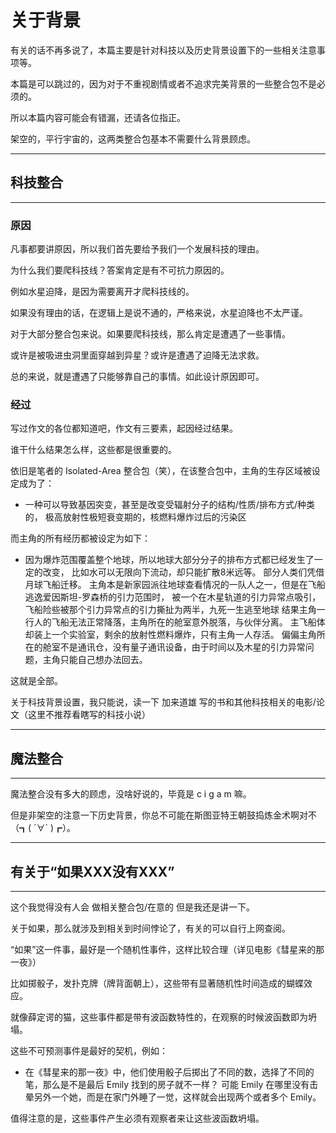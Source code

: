 # 关于背景

有关的话不再多说了，本篇主要是针对科技以及历史背景设置下的一些相关注意事项等。

本篇是可以跳过的，因为对于不重视剧情或者不追求完美背景的一些整合包不是必须的。

所以本篇内容可能会有错漏，还请各位指正。

架空的，平行宇宙的，这两类整合包基本不需要什么背景顾虑。

***

## 科技整合

***

### 原因

凡事都要讲原因，所以我们首先要给予我们一个发展科技的理由。

为什么我们要爬科技线？答案肯定是有不可抗力原因的。

例如水星迫降，是因为需要离开才爬科技线的。

如果没有理由的话，在逻辑上是说不通的，严格来说，水星迫降也不太严谨。

对于大部分整合包来说。如果要爬科技线，那么肯定是遭遇了一些事情。

或许是被吸进虫洞里面穿越到异星？或许是遭遇了迫降无法求救。

总的来说，就是遭遇了只能够靠自己的事情。如此设计原因即可。

### 经过

写过作文的各位都知道吧，作文有三要素，起因经过结果。

谁干什么结果怎么样，这些都是很重要的。

依旧是笔者的 Isolated-Area 整合包（笑），在该整合包中，主角的生存区域被设定成为了：

* 一种可以导致基因突变，甚至是改变受辐射分子的结构/性质/排布方式/种类的，
  极高放射性极短衰变期的，核燃料爆炸过后的污染区

而主角的所有经历都被设定为如下：

* 因为爆炸范围覆盖整个地球，所以地球大部分分子的排布方式都已经发生了一定的改变，
  比如水可以无限向下流动，却只能扩散8米远等。
  部分人类们凭借月球飞船迁移。
  主角本是新家园派往地球查看情况的一队人之一，但是在飞船逃逸爱因斯坦-罗森桥的引力范围时，
  被一个在木星轨道的引力异常点吸引，飞船险些被那个引力异常点的引力撕扯为两半，九死一生逃至地球
  结果主角一行人的飞船无法正常降落，主角所在的舱室意外脱落，与伙伴分离。
  主飞船体却装上一个实验室，剩余的放射性燃料爆炸，只有主角一人存活。
  偏偏主角所在的舱室不是通讯仓，没有量子通讯设备，由于时间以及木星的引力异常问题，主角只能自己想办法回去。

这就是全部。

关于科技背景设置，我只能说，读一下 加来道雄 写的书和其他科技相关的电影/论文（这里不推荐看瞎写的科技小说）

***

## 魔法整合

***

魔法整合没有多大的顾虑，没啥好说的，毕竟是 c i g a m 嘛。

但是非架空的注意一下历史背景，你总不可能在斯图亚特王朝鼓捣炼金术啊对不（┓( ´∀` )┏）。

***

## 有关于“如果XXX没有XXX”

***

这个我觉得没有人会 做相关整合包/在意的 但是我还是讲一下。

关于如果，那么就涉及到相关到时间悖论了，有关的可以自行上网查阅。

“如果”这一件事，最好是一个随机性事件，这样比较合理（详见电影《彗星来的那一夜》）

比如掷骰子，发扑克牌（牌背面朝上），这些带有显著随机性时间造成的蝴蝶效应。

就像薛定谔的猫，这些事件都是带有波函数特性的，在观察的时候波函数即为坍塌。

这些不可预测事件是最好的契机，例如：

* 在《彗星来的那一夜》中，他们使用骰子后掷出了不同的数，选择了不同的笔，那么是不是最后 Emily 找到的房子就不一样？
  可能 Emily 在哪里没有击晕另外一个她，而是在家门外睡了一觉，这样就会出现两个或者多个 Emily。

值得注意的是，这些事件产生必须有观察者来让这些波函数坍塌。
